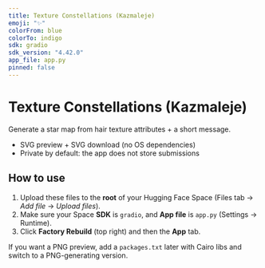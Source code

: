 ```yaml
---
title: Texture Constellations (Kazmaleje)
emoji: "✨"
colorFrom: blue
colorTo: indigo
sdk: gradio
sdk_version: "4.42.0"
app_file: app.py
pinned: false
---
```


# Texture Constellations (Kazmaleje)

Generate a star map from hair texture attributes + a short message.
- SVG preview + SVG download (no OS dependencies)
- Private by default: the app does not store submissions

## How to use
1. Upload these files to the **root** of your Hugging Face Space (Files tab → *Add file* → *Upload files*).
2. Make sure your Space **SDK** is `gradio`, and **App file** is `app.py` (Settings → Runtime).
3. Click **Factory Rebuild** (top right) and then the **App** tab.

If you want a PNG preview, add a `packages.txt` later with Cairo libs and switch to a PNG-generating version.
